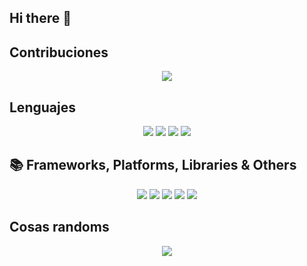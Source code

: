## Hi there 👋

<!--
**nsotostuardo/nsotostuardo** is a ✨ _special_ ✨ repository because its `README.md` (this file) appears on your GitHub profile.

Here are some ideas to get you started:

- 🔭 I’m currently working on ...
- 🌱 I’m currently learning ...
- 👯 I’m looking to collaborate on ...
- 🤔 I’m looking for help with ...
- 💬 Ask me about ...
- 📫 How to reach me: ...
- 😄 Pronouns: ...
- ⚡ Fun fact: ...
-->

## Contribuciones
<p align="center">
    <a href="https://pypi.org/user/n.sotostuardo/"><img src="https://img.shields.io/badge/pypi-%23ececec.svg?style=for-the-badge&logo=pypi&logoColor=1f73b7"></a>
  </a>
  <!--<a href="https://orcid.org/0009-0009-2880-3327"><img src= "https://img.shields.io/badge/orcid-A6CE39?style=for-the-badge&logo=orcid&logoColor=white"></a>-->
</p>

## Lenguajes

<p align="center">
    <a><img src="https://img.shields.io/badge/python-3670A0?style=for-the-badge&logo=python&logoColor=ffdd54"></a>
    <a><img src="https://img.shields.io/badge/r-%23276DC3.svg?style=for-the-badge&logo=r&logoColor=white"></a>
    <a><img src="https://img.shields.io/badge/c-%2300599C.svg?style=for-the-badge&logo=c&logoColor=white"></a>
    <a><img src="https://img.shields.io/badge/java-%23ED8B00.svg?style=for-the-badge&logo=openjdk&logoColor=white"></a>
</p>

## 📚 Frameworks, Platforms, Libraries & Others

<p align="center">
  <a><img src="https://img.shields.io/badge/Matplotlib-%23ffffff.svg?style=for-the-badge&logo=Matplotlib&logoColor=black"></a>
  <a><img src="https://img.shields.io/badge/numpy-%23013243.svg?style=for-the-badge&logo=numpy&logoColor=white"></a>
  <a><img src="https://img.shields.io/badge/SciPy-%230C55A5.svg?style=for-the-badge&logo=scipy&logoColor=%white"></a>
  <!--<a><img src="https://github.com/astropy/astropy-logo/blob/main/astropy_logo_small.svg"></a> -->
  <a><img src="https://img.shields.io/badge/cuda-000000.svg?style=for-the-badge&logo=nVIDIA&logoColor=green"></a>
  <a><img src= "https://img.shields.io/badge/-Arduino-00979D?style=for-the-badge&logo=Arduino&logoColor=white"></a>

</p>


## Cosas randoms
<p align="center">
    <a href="https://www.duolingo.com/profile/NicolasSotoS?"><img src="https://img.shields.io/badge/Duolingo-%234DC730.svg?style=for-the-badge&logo=Duolingo&logoColor=white"></a>
  </a>
</p>
